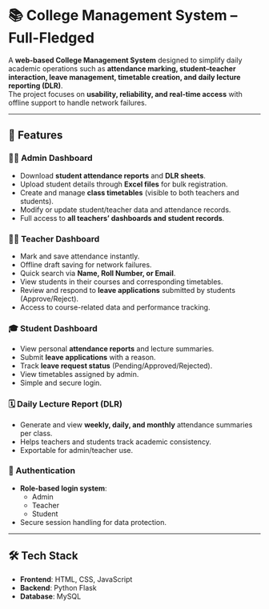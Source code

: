 # 📚 College Management System – Full-Fledged

A **web-based College Management System** designed to simplify daily academic operations such as **attendance marking, student–teacher interaction, leave management, timetable creation, and daily lecture reporting (DLR)**.  
The project focuses on **usability, reliability, and real-time access** with offline support to handle network failures.

---

## 🚀 Features

### 👨‍💼 Admin Dashboard
- Download **student attendance reports** and **DLR sheets**.
- Upload student details through **Excel files** for bulk registration.
- Create and manage **class timetables** (visible to both teachers and students).
- Modify or update student/teacher data and attendance records.
- Full access to **all teachers’ dashboards and student records**.

### 👨‍🏫 Teacher Dashboard
- Mark and save attendance instantly.
- Offline draft saving for network failures.
- Quick search via **Name, Roll Number, or Email**.
- View students in their courses and corresponding timetables.
- Review and respond to **leave applications** submitted by students (Approve/Reject).
- Access to course-related data and performance tracking.

### 🎓 Student Dashboard
- View personal **attendance reports** and lecture summaries.
- Submit **leave applications** with a reason.
- Track **leave request status** (Pending/Approved/Rejected).
- View timetables assigned by admin.
- Simple and secure login.

### 🗓 Daily Lecture Report (DLR)
- Generate and view **weekly, daily, and monthly** attendance summaries per class.
- Helps teachers and students track academic consistency.
- Exportable for admin/teacher use.

### 🔐 Authentication
- **Role-based login system**:
  - Admin
  - Teacher
  - Student
- Secure session handling for data protection.

---

## 🛠 Tech Stack

- **Frontend**: HTML, CSS, JavaScript  
- **Backend**: Python Flask  
- **Database**: MySQL  

